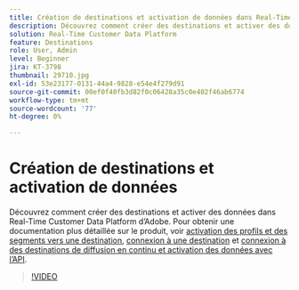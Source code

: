 ```yaml
---
title: Création de destinations et activation de données dans Real-Time Customer Data Platform (RTCDP) d’Adobe
description: Découvrez comment créer des destinations et activer des données dans Real-Time Customer Data Platform d’Adobe
solution: Real-Time Customer Data Platform
feature: Destinations
role: User, Admin
level: Beginner
jira: KT-3798
thumbnail: 29710.jpg
exl-id: 53e23177-0131-44a4-9828-e54e4f279d91
source-git-commit: 00ef0f40fb3d82f0c06428a35c0e402f46ab6774
workflow-type: tm+mt
source-wordcount: '77'
ht-degree: 0%

---
```


# Création de destinations et activation de données

Découvrez comment créer des destinations et activer des données dans Real-Time Customer Data Platform d’Adobe. Pour obtenir une documentation plus détaillée sur le produit, voir [activation des profils et des segments vers une destination](https://experienceleague.adobe.com/docs/experience-platform/rtcdp/destinations/dest-tutorials/activate-destinations.html), [connexion à une destination](https://experienceleague.adobe.com/docs/experience-platform/rtcdp/destinations/dest-tutorials/connect-destination.html) et [connexion à des destinations de diffusion en continu et activation des données avec l’API](https://experienceleague.adobe.com/docs/experience-platform/rtcdp/destinations/api-tutorials/streaming-destinations-api-tutorial.html).

>[!VIDEO](https://video.tv.adobe.com/v/29710?learn=on)

